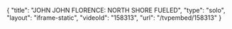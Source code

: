 {
    "title": "JOHN JOHN FLORENCE: NORTH SHORE FUELED",
    "type": "solo",
    "layout": "iframe-static",
    "videoId": "158313",
    "url": "\/tvpembed\/158313"
}